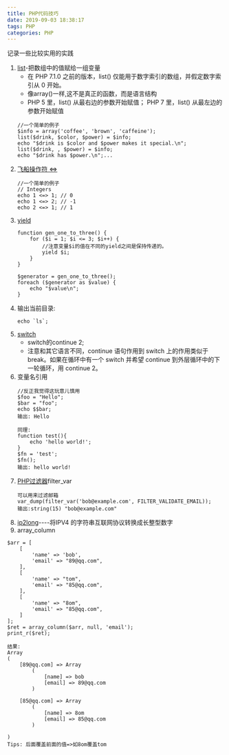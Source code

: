 ```yaml
---
title: PHP代码技巧
date: 2019-09-03 18:38:17
tags: PHP
categories: PHP
---
```

记录一些比较实用的实践
<!--more-->
1. [list](https://www.php.net/manual/zh/function.list.php)-把数组中的值赋给一组变量
    - 在 PHP 7.1.0 之前的版本，list() 仅能用于数字索引的数组，并假定数字索引从 0 开始。
    - 像array()一样,这不是真正的函数，而是语言结构
    - PHP 5 里，list() 从最右边的参数开始赋值； PHP 7 里，list() 从最左边的参数开始赋值
    ```
    //一个简单的例子
    $info = array('coffee', 'brown', 'caffeine');
    list($drink, $color, $power) = $info;
    echo "$drink is $color and $power makes it special.\n";
    list($drink, , $power) = $info;
    echo "$drink has $power.\n";...
    
    ```
2. [飞船操作符 <=>](https://www.php.net/manual/en/language.operators.comparison.php)
    ```
    //一个简单的例子
    // Integers
    echo 1 <=> 1; // 0
    echo 1 <=> 2; // -1
    echo 2 <=> 1; // 1
    ```
3. [yield](https://www.php.net/manual/zh/language.generators.php)
    ```
    function gen_one_to_three() {
        for ($i = 1; $i <= 3; $i++) {
            //注意变量$i的值在不同的yield之间是保持传递的。
            yield $i;
        }
    }
    
    $generator = gen_one_to_three();
    foreach ($generator as $value) {
        echo "$value\n";
    }
    ```
4. 输出当前目录:
    ```
    echo `ls`;
    ```
5. [switch](https://www.php.net/manual/zh/control-structures.switch.php)
    - switch的continue 2;
    - 注意和其它语言不同，continue 语句作用到 switch 上的作用类似于 break。如果在循环中有一个 switch 并希望 continue 到外层循环中的下一轮循环，用 continue 2。
6. 变量名引用
    ```
    //反正我觉得这玩意儿慎用
    $foo = "Hello";
    $bar = "foo";
    echo $$bar;
    输出: Hello
    
    同理:
    function test(){
        echo 'hello world!';
    }
    $fn = 'test';
    $fn();
    输出: hello world!
    ```
7. [PHP过滤器]()filter_var
    ```
    可以用来过滤邮箱
    var_dump(filter_var('bob@example.com', FILTER_VALIDATE_EMAIL));
    输出:string(15) "bob@example.com"
    ```
8. [ip2long](https://www.php.net/manual/zh/function.ip2long.php)----将IPV4 的字符串互联网协议转换成长整型数字
9. array_column
```
$arr = [
    [
        'name' => 'bob',
        'email' => "89@qq.com",
    ],
    [
        'name' => "tom",
        'email' => "85@qq.com",
    ],
    [
        'name' => "8om",
        'email' => "85@qq.com",
    ]
];
$ret = array_column($arr, null, 'email');
print_r($ret);

结果:
Array
(
    [89@qq.com] => Array
        (
            [name] => bob
            [email] => 89@qq.com
        )

    [85@qq.com] => Array
        (
            [name] => 8om
            [email] => 85@qq.com
        )

)
Tips: 后面覆盖前面的值=>如8om覆盖tom
```